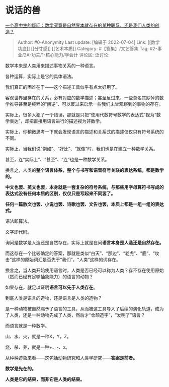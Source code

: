 # 说话的兽
[一个高中生的疑问：数学究竟是自然界本就存在的某种联系，还是我们人类的创造？](https://www.zhihu.com/question/530184935/answer/2558470982)

> Author: #0-Anonymity
> Last update: [编辑于 2022-07-04]
> Link: [[数学功底]] [[分寸感]] [[艺术本质]]
> Category: #【答集】/文艺答集
> Tag: #2-事业/2A-功夫/1-核心能力/学会计
> 评论区:
> 泛讨论:

数学本来是人类用来描述事物关系的一种语言。

各种运算，实际上是它的具体语法。

我们真正的困难在于——这个描述工具似乎有点太好用了。

客观世界里存在的关系，必有对应的数学描述；甚至反过来，一些莫名其妙掉的数学推导甚至是纯粹的“叛逆”、可以反过来启示一些我们未曾观察到的事物的存在。

实际上，很多人犯了一个错误，那就是只把“使用代数符号数学的表达式”视为“数学表达”，却把直接用语言进行的描述视为非数学。

实际上，你稍微思考一下就会发现语言的描述和关系式的描述仅仅只有符号系统的不同。

实际上，当我们说“例如”、“好比”、“就像”时，我们也是在建立一种数学关系。

甚至，连“实际上”、“甚至”、“连”也是一种数学关系。

换言之，人类的**整个语言体系，整个与书写和语音符号关联的表达系统，都是数学的。**

**中文也罢、英文也罢，本身就是一套复杂的符号系统，与那些用字母算符书写成的表达式没有任何本质的区别，仅仅只是写起来不同罢了。**

**任何一篇散文也罢、小说也罢、诗歌也罢、文告也罢，本质上都是一组一组的表达式。**

语法即算法。

文字即代码。

询问是数学是人造还是自然存在，实际上就是在问**语言本身是人造还是自然存在。**

而这存在一个比较确定的答案，那就是类似“白天”、“那边”、“老虎”、“鹿”、“攻击”这样的原始词汇是否先于“我们”，“人类”这样的词存在。

换言之，当人类开始使用语言时，人类是否已经可以称为人类？存不存在使用原始（然而已经有足够抽象能力）的语言的动物？

如果存在，就足以证明**语言可以先于人类存在**。

到底人类是语言的造物，还是语言是人类的造物？

是一种动物被自然赐予了语言的工具，从而被这工具导入了后续的演化轨道，成为了人类，还是一种动物先成了人类，然后才“仓颉造字”，“发明了”语言？

而语言就是一种数学。

山、水、火，就是一种X，Y，Z。

烧、杀、养，就是一种+、-、x。

从种种迹象来看——这包括动物研究和人类学研究——**答案是前者。**

**数学是先在的。**

**人类是它的结果，而非它是人类的结果。**
